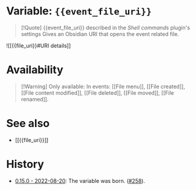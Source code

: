 # Variable: `{{event_file_uri}}`
> [!Quote] {{event_file_uri}} described in the *Shell commands* plugin's settings
> Gives an Obsidian URI that opens the event related file.

![[{{file_uri}}#URI details]]

# Availability
> [!Warning] Only available:
> In events: [[File menu]], [[File created]], [[File content modified]], [[File deleted]], [[File moved]], [[File renamed]].

# See also
- [[{{file_uri}}]]

# History
- [0.15.0 - 2022-08-20](https://github.com/Taitava/obsidian-shellcommands/blob/main/CHANGELOG.md#0150---2022-08-20): The variable was born. ([#258](https://github.com/Taitava/obsidian-shellcommands/issues/258)).